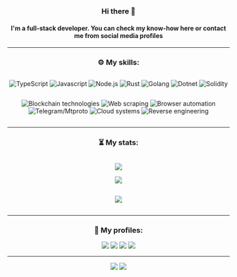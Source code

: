 <div align="center">
    <h3>Hi there 👋</h3>
    <h4>I'm a full-stack developer. You can check my know-how here or contact me from social media profiles</h4>
</div>
<hr />

<div align="center">
    <h3 align="center">⚙️ My skills:</h3>
    <div class="row">
        <div class="column">
            <p align="center">
                <img alt="TypeScript" src="https://img.shields.io/badge/-TypeScript-007ACC?style=flat-square&logo=typescript&logoColor=white" />
                <img alt="Javascript" src="https://img.shields.io/badge/-Javascript-yellow?style=flat-square&logo=javascript&logoColor=white" />
                <img alt="Node.js" src="https://img.shields.io/badge/-Node.js-43853d?style=flat-square&logo=Node.js&logoColor=white" />
                <img alt="Rust" src="https://img.shields.io/badge/-Rust-FC4100?style=flat-square&logo=rust&logoColor=white" />
                <img alt="Golang" src="https://img.shields.io/badge/-Golang-blue?style=flat-square&logo=go&logoColor=white" />
                <img alt="Dotnet" src="https://img.shields.io/badge/-Dotnet-B7178C?style=flat-square&logo=dotnet&logoColor=white" />
                <img alt="Solidity" src="https://img.shields.io/badge/-Solidity-gray?style=flat-square&logo=solidity&logoColor=white" />
            </p>
        </div>
        <div class="column">
            <p align="center">
                <img
                    alt="Blockchain technologies"
                    src="https://img.shields.io/badge/-Blockchain technologies-9B3922?style=flat-square&logo=blockchain.com&logoColor=white"
                />
                <img alt="Web scraping" src="https://img.shields.io/badge/-Web scraping-332a13?style=flat-square&logo=scrapy&logoColor=white" />
                <img
                    alt="Browser automation"
                    src="https://img.shields.io/badge/-Browser automation-453a66?style=flat-square&logo=googlechrome&logoColor=white"
                />
                <img alt="Telegram/Mtproto" src="https://img.shields.io/badge/-Telegram/MTProto-061752?style=flat-square&logo=telegram&logoColor=white" />
                <img alt="Cloud systems" src="https://img.shields.io/badge/-Cloud systems-667532?style=flat-square&logo=icloud&logoColor=white" />
                <img
                    alt="Reverse engineering"
                    src="https://img.shields.io/badge/-Reverse engineering-0C0C0C?style=flat-square&logo=codingninjas&logoColor=white"
                />
            </p>
        </div>
    </div>
</div>
<hr />
<div>
    <h3 align="center">⏳ My stats:</h3>
    <div class="row">
        <div class="column">
            <p align="center">
                <img
                    src="https://github-readme-stats.vercel.app/api/top-langs/?username=b68h4&exclude_repo=tddroid&hide=html,css,dockerfile&langs_count=10&layout=compact&theme=dark&hide_border=true"
                />
            </p>
            <p align="center">
                <img
                    src="https://github-readme-streak-stats.herokuapp.com/?user=b68h4&layout=compact&theme=dark&hide_border=true&mode=weekly&card_width=450&card_height=190"
                />
            </p>
        </div>
        <div class="column">
            <p align="center">
                <img
                    src="https://github-readme-stats.vercel.app/api/wakatime?username=basardev&theme=dark&layout=compact&langs_count=14&hide=liquid,markdown,xml,php,actionscript,yaml,toml,git config,html,text,tsconfig,groovy&hide_border=true"
                />
            </p>
        </div>
    </div>
</div>
<hr />
<div>
    <h3 align="center">💬 My profiles:</h3>
    <p align="center">
        <a href="https://t.me/b68h4"><img src="https://img.shields.io/badge/Telegram-blue.svg?style=for-the-badge&logo=telegram&logoColor=white" /></a>
        <a href="https://www.linkedin.com/in/b68h4/"
            ><img src="https://img.shields.io/badge/Linkedin-305075.svg?style=for-the-badge&logo=linkedin&logoColor=white"
        /></a>
        <a href="https://twitter.com/b68h4"><img src="https://img.shields.io/badge/Twitter-3f3d80.svg?style=for-the-badge&logo=twitter&logoColor=white" /></a>
        <a href="https://instagram.com/b68h4"
            ><img src="https://img.shields.io/badge/instagram-E4405F.svg?style=for-the-badge&logo=instagram&logoColor=white"
        /></a>
    </p>
    <hr />
    <p align="center">
        <a href="https://wakatime.com/@f61c7cb7-8bf2-45a2-ad81-54f1d8236fc6"
            ><img src="https://wakatime.com/badge/user/f61c7cb7-8bf2-45a2-ad81-54f1d8236fc6.svg"
        /></a>
        <img src="https://komarev.com/ghpvc/?username=b68h4" />
    </p>
</div>
